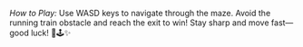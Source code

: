 *How to Play:*
Use WASD keys to navigate through the maze.
Avoid the running train obstacle and reach the exit to win!
Stay sharp and move fast—good luck! 🚂🕹️✨
